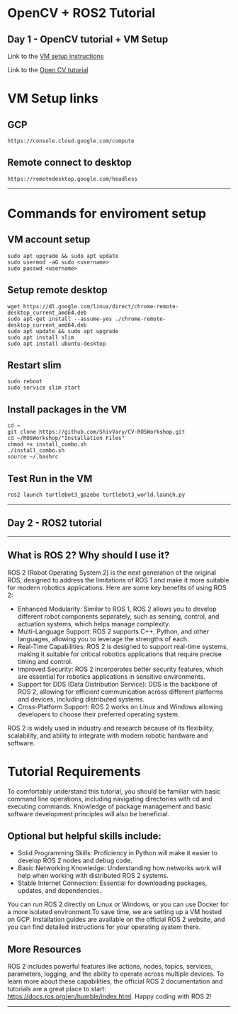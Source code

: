 # OpenCV + ROS2 Tutorial
## Day 1 - OpenCV tutorial + VM Setup
Link to the [VM setup instructions](https://www.canva.com/design/DAGQVYCFV04/FyIdE5foRu51QZp6f6cTZg/edit?utm_content=DAGQVYCFV04&utm_campaign=designshare&utm_medium=link2&utm_source=sharebutton) 

Link to the [Open CV tutorial](https://docs.google.com/document/d/1BChFJIBk2sLydrGdqkoIz4FfSqWrsZOTjOvE-tvFalQ/edit?usp=sharing)

# VM Setup links
## GCP
```
https://console.cloud.google.com/compute
```
## Remote connect to desktop
```
https://remotedesktop.google.com/headless
```
---
#  Commands for enviroment setup
## VM account setup
```
sudo apt upgrade && sudo apt update 
sudo usermod -aG sudo <username>
sudo passwd <username>
```
## Setup remote desktop
```
wget https://dl.google.com/linux/direct/chrome-remote-desktop_current_amd64.deb 
sudo apt-get install --assume-yes ./chrome-remote-desktop_current_amd64.deb
sudo apt update && sudo apt upgrade
sudo apt install slim
sudo apt install ubuntu-desktop
```
## Restart slim 
```
sudo reboot
sudo service slim start
```
## Install packages in the VM
```
cd ~
git clone https://github.com/ShivVary/CV-ROSWorkshop.git
cd ~/ROSWorkshop/"Installation Files"
chmod +x install_combo.sh
./install_combo.sh
source ~/.bashrc
```
## Test Run in the VM
```
ros2 launch turtlebot3_gazebo turtlebot3_world.launch.py
```
---
## Day 2 - ROS2 tutorial 
--- 
## What is ROS 2? Why should I use it?
ROS 2 (Robot Operating System 2) is the next generation of the original ROS, designed to address the limitations of ROS 1 and make it more suitable for modern robotics applications. Here are some key benefits of using ROS 2:

- Enhanced Modularity: Similar to ROS 1, ROS 2 allows you to develop different robot components separately, such as sensing, control, and actuation systems, which helps manage complexity.
- Multi-Language Support: ROS 2 supports C++, Python, and other languages, allowing you to leverage the strengths of each.
- Real-Time Capabilities: ROS 2 is designed to support real-time systems, making it suitable for critical robotics applications that require precise timing and control.
- Improved Security: ROS 2 incorporates better security features, which are essential for robotics applications in sensitive environments.
- Support for DDS (Data Distribution Service): DDS is the backbone of ROS 2, allowing for efficient communication across different platforms and devices, including distributed systems.
- Cross-Platform Support: ROS 2 works on Linux and Windows allowing developers to choose their preferred operating system.

ROS 2 is widely used in industry and research because of its flexibility, scalability, and ability to integrate with modern robotic hardware and software.

# Tutorial Requirements
To comfortably understand this tutorial, you should be familiar with basic command line operations, including navigating directories with cd and executing commands. Knowledge of package management and basic software development principles will also be beneficial.

## Optional but helpful skills include:
- Solid Programming Skills: Proficiency in Python will make it easier to develop ROS 2 nodes and debug code.
- Basic Networking Knowledge: Understanding how networks work will help when working with distributed ROS 2 systems.
- Stable Internet Connection: Essential for downloading packages, updates, and dependencies.
  
You can run ROS 2 directly on Linux or Windows, or you can use Docker for a more isolated environment.To save time, we are setting up a VM hosted on GCP. Installation guides are available on the official ROS 2 website, and you can find detailed instructions for your operating system there.

## More Resources
ROS 2 includes powerful features like actions, nodes, topics, services, parameters, logging, and the ability to operate across multiple devices. To learn more about these capabilities, the official ROS 2 documentation and tutorials are a great place to start: https://docs.ros.org/en/humble/index.html. Happy coding with ROS 2!

---
